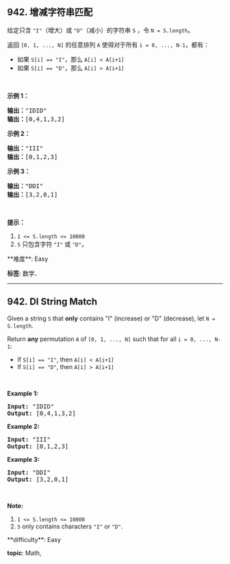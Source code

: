<h2>942. 增减字符串匹配</h2><p>给定只含&nbsp;<code>&quot;I&quot;</code>（增大）或 <code>&quot;D&quot;</code>（减小）的字符串&nbsp;<code>S</code>&nbsp;，令&nbsp;<code>N = S.length</code>。</p>

<p>返回&nbsp;<code>[0, 1, ..., N]</code>&nbsp;的任意排列&nbsp;<code>A</code>&nbsp;使得对于所有&nbsp;<code>i = 0,&nbsp;..., N-1</code>，都有：</p>

<ul>
	<li>如果&nbsp;<code>S[i] == &quot;I&quot;</code>，那么&nbsp;<code>A[i] &lt; A[i+1]</code></li>
	<li>如果&nbsp;<code>S[i] == &quot;D&quot;</code>，那么&nbsp;<code>A[i] &gt; A[i+1]</code></li>
</ul>

<p>&nbsp;</p>

<p><strong>示例 1：</strong></p>

<pre><strong>输出：</strong>&quot;IDID&quot;
<strong>输出：</strong>[0,4,1,3,2]
</pre>

<p><strong>示例 2：</strong></p>

<pre><strong>输出：</strong>&quot;III&quot;
<strong>输出：</strong>[0,1,2,3]
</pre>

<p><strong>示例 3：</strong></p>

<pre><strong>输出：</strong>&quot;DDI&quot;
<strong>输出：</strong>[3,2,0,1]</pre>

<p>&nbsp;</p>

<p><strong>提示：</strong></p>

<ol>
	<li><code>1 &lt;= S.length &lt;= 10000</code></li>
	<li><code>S</code> 只包含字符&nbsp;<code>&quot;I&quot;</code>&nbsp;或&nbsp;<code>&quot;D&quot;</code>。</li>
</ol>
 **难度**: Easy

 **标签**: 数学、 


------

<h2>942. DI String Match</h2><p>Given a string <code>S</code> that <strong>only</strong> contains &quot;I&quot; (increase) or &quot;D&quot; (decrease), let <code>N = S.length</code>.</p>

<p>Return <strong>any</strong> permutation <code>A</code> of <code>[0, 1, ..., N]</code> such that for all <code>i = 0,&nbsp;..., N-1</code>:</p>

<ul>
	<li>If <code>S[i] == &quot;I&quot;</code>, then <code>A[i] &lt; A[i+1]</code></li>
	<li>If <code>S[i] == &quot;D&quot;</code>, then <code>A[i] &gt; A[i+1]</code></li>
</ul>

<p>&nbsp;</p>

<p><strong>Example 1:</strong></p>

<pre>
<strong>Input: </strong><span id="example-input-1-1">&quot;IDID&quot;</span>
<strong>Output: </strong><span id="example-output-1">[0,4,1,3,2]</span>
</pre>

<div>
<p><strong>Example 2:</strong></p>

<pre>
<strong>Input: </strong><span id="example-input-2-1">&quot;III&quot;</span>
<strong>Output: </strong><span id="example-output-2">[0,1,2,3]</span>
</pre>

<div>
<p><strong>Example 3:</strong></p>

<pre>
<strong>Input: </strong><span id="example-input-3-1">&quot;DDI&quot;</span>
<strong>Output: </strong><span id="example-output-3">[3,2,0,1]</span></pre>
</div>
</div>

<p>&nbsp;</p>

<p><strong>Note:</strong></p>

<ol>
	<li><code>1 &lt;= S.length &lt;= 10000</code></li>
	<li><code>S</code> only contains characters <code>&quot;I&quot;</code> or <code>&quot;D&quot;</code>.</li>
</ol> **difficulty**: Easy

 **topic**: Math, 

